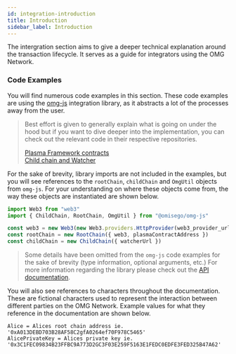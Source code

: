 ```yaml
---
id: integration-introduction
title: Introduction
sidebar_label: Introduction
---
```


The intergration section aims to give a deeper technical explanation around the transaction lifecycle. It serves as a guide for integrators using the OMG Network.

### Code Examples
You will find numerous code examples in this section. These code examples are using the [omg-js](https://github.com/omisego/omg-js) integration library, as it abstracts a lot of the processes away from the user. 

> Best effort is given to generally explain what is going on under the hood but if you want to dive deeper into the implementation, you can check out the relevant code in their respective repositories.
>
> [Plasma Framework contracts](https://github.com/omisego/plasma-contracts)  
> [Child chain and Watcher](https://github.com/omisego/elixir-omg)  

For the sake of brevity, library imports are not included in the examples, but you will see references to the `rootChain`, `childChain` and `OmgUtil` objects from `omg-js`. For your understanding on where these objects come from, the way these objects are instantiated are shown below.

```js
import Web3 from "web3"
import { ChildChain, RootChain, OmgUtil } from "@omisego/omg-js"

const web3 = new Web3(new Web3.providers.HttpProvider(web3_provider_url))
const rootChain = new RootChain({ web3, plasmaContractAddress })
const childChain = new ChildChain({ watcherUrl })
```

> Some details have been omitted from the `omg-js` code examples for the sake of brevity (type information, optional arguments, etc.) For more information regarding the library please check out the [API documentation](https://docs.omg.network/omg-js/).

You will also see references to characters throughout the documentation. These are fictional characters used to represent the interaction between different parties on the OMG Network. Example values for what they reference in the documentation are shown below.

```text
Alice = Alices root chain address ie. '0xA013DEBD703B28AF58C2gfA0264ef70F978C5465'
AlicePrivateKey = Alices private key ie. '0x3C1FEC09834B23FFBC9A773D2GC3F03E259F5163E1FEDC0EDFE3FED325B47A62'
```
